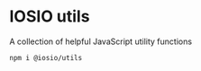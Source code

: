 # IOSIO utils

[npm-badge]: https://img.shields.io/circleci/project/github/iosio/utils.svg?style=flat-square
[npm]: https://www.npmjs.org/package/npm-package?style=flat-square

A collection of helpful JavaScript utility functions

```sh
npm i @iosio/utils
```
